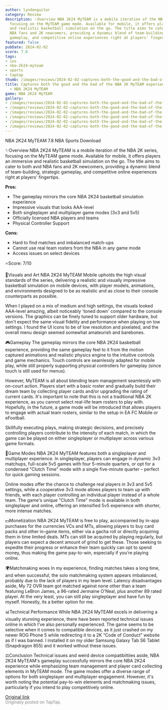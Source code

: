 ```yaml
---
author: lyndonguitar
category: Review
description: ✨Overview NBA 2K24 MyTEAM is a mobile iteration of the NBA 2K series,
  focusing on the MyTEAM game mode. Available for mobile, it offers players an immersive
  and realistic basketball simulation on the go. The title aims to cater to both avid
  NBA fans and 2K newcomers, providing a dynamic blend of team-building, strategic
  gameplay, and competitive online experiences right at players' fingertips.
featured: false
pubDate: 2024-02-02
score: 7.0
tags:
- ios
- nba-2k24-myteam
- sports
- taptap
thumb: /images/reviews/2024-02-02-captures-both-the-good-and-the-bad-of-the-nba-2k-myteam-experience--review---nba-2k24-myt-0.avif
title: Captures both the good and the bad of the NBA 2K MyTEAM experience | Review
  - NBA 2K24 MyTEAM
game: NBA 2K24 MyTEAM
gallery:
- /images/reviews/2024-02-02-captures-both-the-good-and-the-bad-of-the-nba-2k-myteam-experience--review---nba-2k24-myt-0.avif
- /images/reviews/2024-02-02-captures-both-the-good-and-the-bad-of-the-nba-2k-myteam-experience--review---nba-2k24-myt-1.avif
- /images/reviews/2024-02-02-captures-both-the-good-and-the-bad-of-the-nba-2k-myteam-experience--review---nba-2k24-myt-2.avif
- /images/reviews/2024-02-02-captures-both-the-good-and-the-bad-of-the-nba-2k-myteam-experience--review---nba-2k24-myt-3.avif
- /images/reviews/2024-02-02-captures-both-the-good-and-the-bad-of-the-nba-2k-myteam-experience--review---nba-2k24-myt-4.avif
- /images/reviews/2024-02-02-captures-both-the-good-and-the-bad-of-the-nba-2k-myteam-experience--review---nba-2k24-myt-5.avif
---
```

NBA 2K24 MyTEAM
7.8
NBA
Sports
Download

✨Overview
NBA 2K24 MyTEAM is a mobile iteration of the NBA 2K series, focusing on the MyTEAM game mode. Available for mobile, it offers players an immersive and realistic basketball simulation on the go. The title aims to cater to both avid NBA fans and 2K newcomers, providing a dynamic blend of team-building, strategic gameplay, and competitive online experiences right at players' fingertips.


**Pros:**
- The gameplay mirrors the core NBA 2K24 basketball simulation experience
- Impressive visuals that looks AAA-level
- Both singleplayer and multiplayer game modes (3v3 and 5v5)
- Officially licensed NBA players and teams
- Physical Controller Support



**Cons:**
- Hard to find matches and imbalanced match-ups
- Cannot use real team rosters from the NBA in any game mode
- Access issues on select devices


⭐️Score: 7/10

🎨Visuals and Art
NBA 2K24 MyTEAM Mobile upholds the high visual standards of the series, delivering a realistic and visually impressive basketball simulation on mobile devices, with player models, animations, and environments designed to be as realistic and as close to their console counterparts as possible.

When I played on a mix of medium and high settings, the visuals looked AAA-level amazing, albeit noticeably 'toned down' compared to the console versions. The graphics can be finely tuned to support older hardware, but don't expect the same visual fidelity and performance when playing on low settings. I found the UI icons to be of low resolution and pixelated, and the overall menu design seemed somewhat amateurish and barebones.

🎮Gameplay
The gameplay mirrors the core NBA 2K24 basketball experience, providing the same gameplay feel to it from the motion captured animations and realistic physics engine to the intuitive controls and game mechanics. Touch controls are seamlessly adapted for mobile play, while still properly supporting physical controllers for gameplay (since touch is still used for menus).

However, MyTEAM is all about blending team management seamlessly with on-court action. Players start with a basic roster and gradually build their dream team by collecting player cards and/or upgrading the rating of  current cards. It's important to note that this is not a traditional NBA 2K experience, as you cannot select real-life team rosters to play with. Hopefully, in the future, a game mode will be introduced that allows players to engage with actual team rosters, similar to the setup in EA FC Mobile or eFootball.

Skillfully executing plays, making strategic decisions, and precisely controlling players contribute to the intensity of each match, in which the game can be played on either singleplayer or multiplayer across various game formats.

📜Game Modes
NBA 2K24 MyTEAM features both a singleplayer and multiplayer experience. In singleplayer, players can engage in dynamic 3v3 matchups, full-scale 5v5 games with four 5-minute quarters, or opt for a condensed "Clutch Time" mode with a single five-minute quarter – perfect for quick gaming sessions.

Online modes offer the chance to challenge real players in 3v3 and 5v5 settings, while a cooperative 3v3 mode allows players to team up with friends, with each player controlling an individual player instead of a whole team. The game's unique "Clutch Time" mode is available in both singleplayer and online, offering an intensified 5v5 experience with shorter, more intense matches.

💵Monetization
NBA 2K24 MyTEAM is free to play, accompanied by in-app purchases for the currencies VCs and MTs, allowing players to buy card packs and other in-game items, either via a gacha roll or directly acquiring them in time limited deals. MTs can still be acquired by playing regularly, but players can expect a decent amount of grind to get these. Those seeking to expedite their progress or enhance their team quickly can opt to spend money, thus making the game pay-to-win, especially if you’re playing online.

🌍Matchmaking woes
In my experience, finding matches takes a long time, and when successful, the solo matchmaking system appears imbalanced, probably due to the lack of players in my team level. Latency disadvantages aside, My 72 OVR team got matched against none other than a team featuring LeBron James, a 96-rated Jermaine O'Neal, plus another 89 rated player. At the very least, you can still play singleplayer and have fun by myself. Honestly, its a better option for me.

📊Technical Performance
While NBA 2K24 MyTEAM excels in delivering a visually stunning experience, there have been reported technical issues online in which I’ve also personally experienced. The game seems to be selective when it comes to compatible devices, as it just crashed on my newer ROG Phone 5 while redirecting it to a 2K “Code of Conduct” website as if I was banned. I installed it on my older Samsung Galaxy Tab S6 Tablet (Snapdragon 855) and it worked without these issues.

⚖️Conclusion
Technical issues and weird device compatibiltiies aside, NBA 2K24 MyTEAM's gameplay successfully mirrors the core NBA 2K24 experience while emphasizing team management and player card collecting elements in MyTEAM mode. The game modes offer a diverse range of options for both singleplayer and multiplayer engagement. However, it's worth noting the potential pay-to-win elements and matchmaking issues, particularly if you intend to play competitively online.

[Original link](https://www.taptap.io/post/6947662)<br><span style="font-size: 0.95em; color: #888;">Originally posted on TapTap.</span>